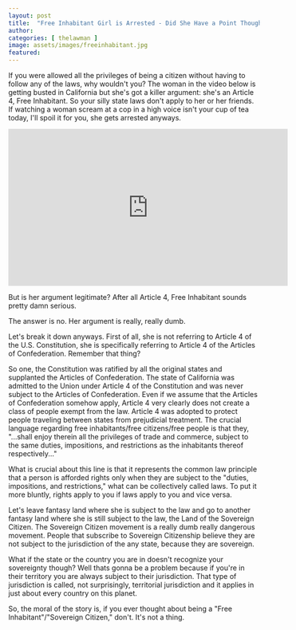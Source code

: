 ```yaml
---
layout: post
title:  "Free Inhabitant Girl is Arrested - Did She Have a Point Though?"
author: 
categories: [ thelawman ]
image: assets/images/freeinhabitant.jpg
featured: 
---
```


If you were allowed all the privileges of being a citizen without having to follow any of the laws, why wouldn't you? The woman in the video below is getting busted in California but she's got a killer argument: she's an Article 4, Free Inhabitant. So your silly state laws don't apply to her or her friends. If watching a woman scream at a cop in a high voice isn't your cup of tea today, I'll spoil it for you, she gets arrested anyways.

<iframe width="560" height="315" src="https://www.youtube.com/embed/mMCO79R-4mM" frameborder="0" allow="autoplay; encrypted-media" allowfullscreen></iframe> 

But is her argument legitimate? After all Article 4, Free Inhabitant sounds pretty damn serious. 

The answer is no. Her argument is really, really dumb. 

Let's break it down anyways. First of all, she is not referring to Article 4 of the U.S. Constitution, she is specifically referring to Article 4 of the Articles of Confederation. Remember that thing?

So one, the Constitution was ratified by all the original states and supplanted the Articles of Confederation. The state of California was admitted to the Union under Article 4 of the Constitution and was never subject to the Articles of Confederation. Even if we assume that the Articles of Confederation somehow apply, Article 4 very clearly does not create a class of people exempt from the law. Article 4 was adopted to protect people traveling between states from prejudicial treatment. The crucial language regarding free inhabitants/free citizens/free people is that they, "...shall enjoy therein all the privileges of trade and commerce, subject to the same duties, impositions, and restrictions as the inhabitants thereof respectively..."

What is crucial about this line is that it represents the common law principle that a person is afforded rights only when they are subject to the "duties, impositions, and restrictions," what can be collectively called laws. To put it more bluntly, rights apply to you if laws apply to you and vice versa.

Let's leave fantasy land where she is subject to the law and go to another fantasy land where she is still subject to the law, the Land of the Sovereign Citizen. The Sovereign Citizen movement is a really dumb really dangerous movement. People that subscribe to Sovereign Citizenship believe they are not subject to the jurisdiction of the any state, because they are sovereign. 

What if the state or the country you are in doesn't recognize your sovereignty though? Well thats gonna be a problem because if you're in their territory you are always subject to their jurisdiction. That type of jurisdiction is called, not surprisingly, territorial jurisdiction and it applies in just about every country on this planet.

So, the moral of the story is, if you ever thought about being a "Free Inhabitant"/"Sovereign Citizen," don't. It's not a thing. 